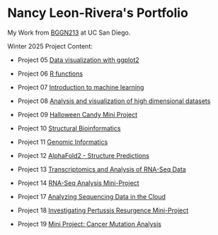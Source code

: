 # Nancy Leon-Rivera's Portfolio
My Work from [BGGN213](https://bioboot.github.io/bggn213_W25/schedule/#15) at UC San Diego.


Winter 2025 Project Content:


- Project 05 [Data visualization with ggplot2](https://github.com/nleonrivera/bggn213_github/blob/main/class05/class5.pdf)

- Project 06 [R functions](https://github.com/nleonrivera/bggn213_github/blob/main/class06/lab_class06.pdf)

- Project 07 [Introduction to machine learning](https://github.com/nleonrivera/bggn213_github/blob/main/Class07/Class07LAB.pdf)

- Project 08 [Analysis and visualization of high dimensional datasets](https://github.com/nleonrivera/bggn213_github/blob/main/Class08/Class08lab.pdf)

- Project 09 [Halloween Candy Mini Project](https://github.com/nleonrivera/bggn213_github/blob/main/class09/class09.pdf)

- Project 10 [Structural Bioinformatics](https://github.com/nleonrivera/bggn213_github/blob/main/class10/Class10.pdf)

- Project 11 [Genomic Informatics](https://github.com/nleonrivera/bggn213_github/blob/main/class12/Class11_genomics_lab.pdf)

- Project 12 [AlphaFold2 - Structure Predictions](https://github.com/nleonrivera/bggn213_github/blob/main/class12/alphafold-analysis.pdf)

- Project 13 [Transcriptomics and Analysis of RNA-Seq Data](https://github.com/nleonrivera/bggn213_github/blob/main/class13/class13-lab.pdf)

- Project 14 [RNA-Seq Analysis Mini-Project](https://github.com/nleonrivera/bggn213_github/blob/main/class13/Class-14.pdf)

- Project 17 [Analyzing Sequencing Data in the Cloud](https://github.com/nleonrivera/bggn213_github/blob/main/class17/NLR-Lab-17.pdf)

- Project 18 [Investigating Pertussis Resurgence Mini-Project](https://github.com/nleonrivera/bggn213_github/blob/main/Class18/Class-18-Lab.pdf)

- Project 19 [Mini Project: Cancer Mutation Analysis](https://github.com/nleonrivera/bggn213_github/blob/main/Class19/lab19.pdf)










